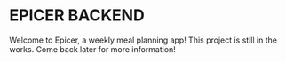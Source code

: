 # EPICER BACKEND
Welcome to Epicer, a weekly meal planning app! This project is still in the works. Come back later for more information!